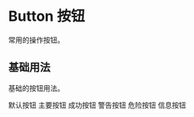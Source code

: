 # Button 按钮

常用的操作按钮。

## 基础用法

基础的按钮用法。

<div class="demo-block">
  <my-button>默认按钮</my-button>
  <my-button type="primary">主要按钮</my-button>
  <my-button type="success">成功按钮</my-button>
  <my-button type="warning">警告按钮</my-button>
  <my-button type="danger">危险按钮</my-button>
  <my-button type="info">信息按钮</my-button>
</div>